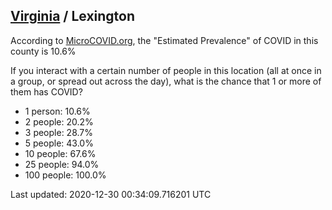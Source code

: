 
## [Virginia](/united-states/virginia) / Lexington

According to [MicroCOVID.org](http://microcovid.org),
the "Estimated Prevalence" of COVID in this county is 10.6%

If you interact with a certain number of people in this location
(all at once in a group, or spread out across the day), what is the chance that
1 or more of them has COVID?

- 1 person: 10.6%
- 2 people: 20.2%
- 3 people: 28.7%
- 5 people: 43.0%
- 10 people: 67.6%
- 25 people: 94.0%
- 100 people: 100.0%

Last updated: 2020-12-30 00:34:09.716201 UTC

